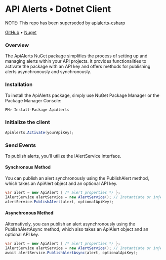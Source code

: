 # API Alerts • Dotnet Client

NOTE: This repo has been superseded by [apialerts-csharp](https://github.com/apialerts/apialerts-csharp)

[GitHub](https://github.com/apialerts/apialerts-dotnet) • [Nuget](https://www.nuget.org/packages/ApiAlerts.Common)

### Overview

The ApiAlerts NuGet package simplifies the process of setting up and managing alerts within your API projects. It provides functionalities to activate the package with an API key and offers methods for publishing alerts asynchronously and synchronously.

### Installation
To install the ApiAlerts package, simply use NuGet Package Manager or the Package Manager Console:

````bash
PM> Install-Package ApiAlerts
````

### Initialize the client

````csharp
ApiAlerts.Activate(yourApiKey);
````

### Send Events

To publish alerts, you'll utilize the IAlertService interface.

#### Synchronous Method
You can publish an alert synchronously using the PublishAlert method, which takes an ApiAlert object and an optional API key.

````csharp
var alert = new ApiAlert { /* alert properties */ };
IAlertService alertService = new AlertService(); // Instantiate or inject IAlertService
alertService.PublishAlert(alert, optionalApiKey);
````

#### Asynchronous Method
Alternatively, you can publish an alert asynchronously using the PublishAlertAsync method, which also takes an ApiAlert object and an optional API key.

````csharp
var alert = new ApiAlert { /* alert properties */ };
IAlertService alertService = new AlertService(); // Instantiate or inject IAlertService
await alertService.PublishAlertAsync(alert, optionalApiKey);
````

